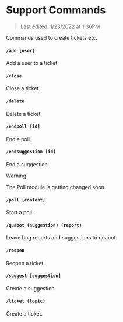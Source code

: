 # Support Commands

> Last edited: 1/23/2022 at 1:36PM

Commands used to create tickets etc.

#### `/add [user]`
Add a user to a ticket.

#### `/close`
Close a ticket.

#### `/delete`
Delete a ticket.

#### `/endpoll [id]`
End a poll.

#### `/endsuggestion [id]`
End a suggestion.

> [!WARNING]
> The Poll module is getting changed soon.
#### `/poll [content]`
Start a poll.

#### `/quabot (suggestion) (report)`
Leave bug reports and suggestions to quabot.

#### `/reopen`
Reopen a ticket.

#### `/suggest [suggestion]`
Create a suggestion.

#### `/ticket (topic)`
Create a ticket.